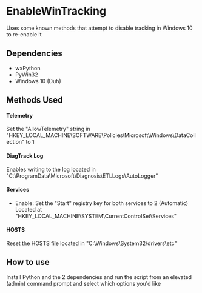 # EnableWinTracking
Uses some known methods that attempt to disable tracking in Windows 10 to re-enable it

## Dependencies
* wxPython
* PyWin32
* Windows 10 (Duh)

## Methods Used
#### Telemetry
Set the "AllowTelemetry" string in "HKEY_LOCAL_MACHINE\SOFTWARE\Policies\Microsoft\Windows\DataCollection" to 1

#### DiagTrack Log
Enables writing to the log located in "C:\ProgramData\Microsoft\Diagnosis\ETLLogs\AutoLogger"

#### Services
* Enable: Set the "Start" registry key for both services to 2 (Automatic) Located at "HKEY_LOCAL_MACHINE\SYSTEM\CurrentControlSet\Services\"

#### HOSTS
Reset the HOSTS file located in "C:\Windows\System32\drivers\etc"

## How to use
Install Python and the 2 dependencies and run the script from an elevated (admin) command prompt and select which options you'd like
